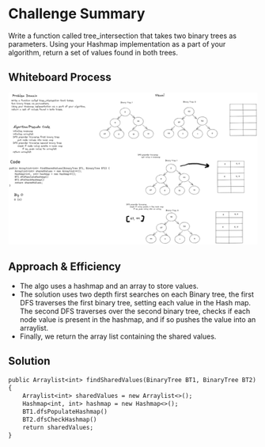 # Challenge Summary
Write a function called tree_intersection that takes two binary trees as parameters.
Using your Hashmap implementation as a part of your algorithm, return a set of values found in both trees.

## Whiteboard Process
![image](code-challenge-32.png)

## Approach & Efficiency
- The algo uses a hashmap and an array to store values.
- The solution uses two depth first searches on each Binary tree, the first DFS traverses the first binary tree, setting each value in the Hash map. The second DFS traverses over the second binary tree, checks if each node value is present in the hashmap, and if so pushes the value into an arraylist.
- Finally, we return the array list containing the shared values.
 
## Solution
```     
public Arraylist<int> findSharedValues(BinaryTree BT1, BinaryTree BT2) {
    Arraylist<int> sharedValues = new Arraylist<>();
    Hashmap<int, int> hashmap = new Hashmap<>();
    BT1.dfsPopulateHashmap()
    BT2.dfsCheckHashmap()
    return sharedValues;
}
```
